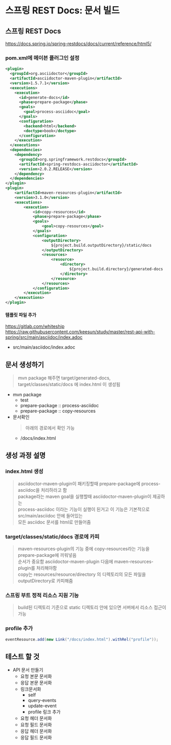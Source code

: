 # 스프링 REST Docs: 문서 빌드
## 스프링 REST Docs
https://docs.spring.io/spring-restdocs/docs/current/reference/html5/
### pom.xml에 메이븐 플러그인 설정
```xml
<plugin> 
  <groupId>org.asciidoctor</groupId>
  <artifactId>asciidoctor-maven-plugin</artifactId>
  <version>1.5.7.1</version>
  <executions>
    <execution>
      <id>generate-docs</id>
      <phase>prepare-package</phase> 
      <goals>
        <goal>process-asciidoc</goal>
      </goals>
      <configuration>
        <backend>html</backend>
        <doctype>book</doctype>
      </configuration>
    </execution>
  </executions>
  <dependencies>
    <dependency> 
      <groupId>org.springframework.restdocs</groupId>
      <artifactId>spring-restdocs-asciidoctor</artifactId>
      <version>2.0.2.RELEASE</version>
    </dependency>
  </dependencies>
</plugin>
<plugin> 
	<artifactId>maven-resources-plugin</artifactId>
	<version>3.1.0</version>
	<executions>
		<execution>
			<id>copy-resources</id>
			<phase>prepare-package</phase>
			<goals>
				<goal>copy-resources</goal>
			</goals>
			<configuration> 
				<outputDirectory>
					${project.build.outputDirectory}/static/docs
				</outputDirectory>
				<resources>
					<resource>
						<directory>
							${project.build.directory}/generated-docs
						</directory>
					</resource>
				</resources>
			</configuration>
		</execution>
	</executions>
</plugin>
```

#### 템플릿 파일 추가
https://gitlab.com/whiteship
https://raw.githubusercontent.com/keesun/study/master/rest-api-with-spring/src/main/asciidoc/index.adoc
  - src/main/asciidoc/index.adoc

## 문서 생성하기
> mvn package 해주면 target/generated-docs, target/classes/static/docs 에 index.html 이 생성됨  
- mvn package
  - test
  - prepare-package :: process-asciidoc
  - prepare-package :: copy-resources
- 문서확인
  > 아래의 경로에서 확인 가능  
  - /docs/index.html

## 생성 과정 설명
### index.html 생성
> asciidoctor-maven-plugin이 패키징할때 prepare-package에 process-asciidoc을 처리하라고 함  
> package라는 maven goal을 실행할때 asciidoctor-maven-plugin이 제공하는  
> process-asciidoc 이라는 기능이 실행이 된거고 이 기능은 기본적으로 src/main/asciidoc 안에 들어있는  
> 모든 asciidoc 문서를 html로 만들어줌  

### target/classes/static/docs 경로에 카피
> maven-resources-plugin의 기능 중에 copy-resources라는 기능을 prepare-package에 끼워넣음  
> 순서가 중요함 asciidoctor-maven-plugin 다음에 maven-resources-plugin를 처리해야함  
> copy는 resources/resource/directory 의 디렉토리의 모든 파일을 outputDirectory로 카피해줌  

### 스프링 부트 정적 리소스 지원 기능
> build된 디렉토리 기준으로 static 디렉토리 안에 있으면 서버에서 리소스 접근이 가능  

### profile 추가
```java
eventResource.add(new Link("/docs/index.html").withRel("profile"));
```

## 테스트 할 것
- API 문서 만들기
  - 요청 본문 문서화
  - 응답 본문 문서화
  - 링크문서화
    - self
    - query-events
    - update-event
    - profile 링크 추가
  - 요청 헤더 문서화
  - 요청 필드 문서화
  - 응답 헤더 문서화
  - 응답 필드 문서화
